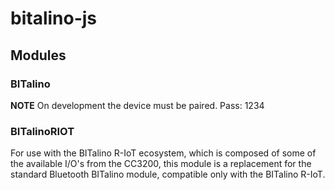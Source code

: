 # bitalino-js

## Modules

### BITalino

**NOTE** On development the device must be paired. Pass: 1234

### BITalinoRIOT

For use with the BITalino R-IoT ecosystem, which is composed of some of the available I/O's from the CC3200, this module is a replacement for the standard Bluetooth BITalino module, compatible only with the BITalino R-IoT.